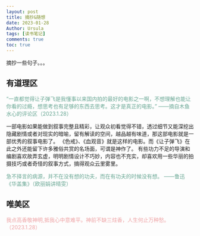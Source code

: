 ```yaml
---
layout: post
title: 摘抄&随想
date: 2023-01-28
Author: Ursula 
tags: [读书笔记]
comments: true
toc: true
--- 
```


摘抄一些句子。。。

## 有道理区
<font color='#69a794'>
  “一直都觉得让子弹飞是我懂事以来国内拍的最好的电影之一啊，不想理解也能让你看的过瘾，想思考也有足够的东西去思考。这才是真正的电影。”               ——摘自木鱼水心的评论区（2023.1.28）
</font>

一部电影如果能做到叙事完整且精彩，让观众初看觉得不错，透过细节又能深挖出隐藏剧情或者对现实的暗喻，留有解读的空间，越品越有味道，那这部电影就是一部优秀的叙事电影了。
《色戒》、《血观音》就是这样的电影。而《让子弹飞》在此之外还能留下许多雅俗共赏的名场面，可谓是神作了。
有些功力不足的导演和编剧喜欢故弄玄虚，明明剧情设计不巧妙，内容也不充实，却喜欢用一些华丽的拍摄技巧或者奇怪的叙事方式，搞得观众云里雾里。

<font color='#69a794'>
  急不择言的病源，并不在没有想的功夫，而在有功夫的时候没有想。                    ——鲁迅《华盖集》（欧丽娟讲晴雯）
</font>

## 唯美区
<font color='#eea2a4'>
  我点高香敬神明,抵我心中意难平。神前不缺三炷香，人生何止万种愁。（2023.1.28）
</font>
